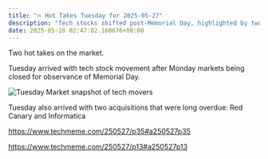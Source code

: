 ```yaml
---
title: "🔥 Hot Takes Tuesday for 2025-05-27"
description: "Tech stocks shifted post-Memorial Day, highlighted by two long-awaited acquisitions."
date: 2025-05-28 02:47:02.160676+00:00
---
```


<!-- buttondown-editor-mode: plaintext -->Two hot takes on the market.

Tuesday arrived with tech stock movement after Monday markets being closed for observance of Memorial Day.

![Tuesday Market snapshot of tech movers](https://assets.buttondown.email/images/50d9ee5f-3c66-4410-948d-434957fc923f.png?w=960&fit=max)

Tuesday also arrived with two acquisitions that were long overdue: Red Canary and Informatica

https://www.techmeme.com/250527/p35#a250527p35

https://www.techmeme.com/250527/p13#a250527p13

